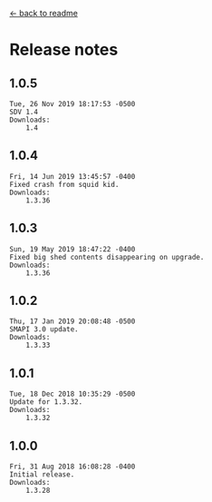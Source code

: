 ﻿﻿[← back to readme](README.md)

# Release notes
## 1.0.5
```
Tue, 26 Nov 2019 18:17:53 -0500
SDV 1.4
Downloads:
    1.4
```

## 1.0.4
```
Fri, 14 Jun 2019 13:45:57 -0400
Fixed crash from squid kid.
Downloads:
    1.3.36
```

## 1.0.3
```
Sun, 19 May 2019 18:47:22 -0400
Fixed big shed contents disappearing on upgrade.
Downloads:
    1.3.36
```

## 1.0.2
```
Thu, 17 Jan 2019 20:08:48 -0500
SMAPI 3.0 update.
Downloads:
    1.3.33
```

## 1.0.1
```
Tue, 18 Dec 2018 10:35:29 -0500
Update for 1.3.32.
Downloads:
    1.3.32
```

## 1.0.0
```
Fri, 31 Aug 2018 16:08:28 -0400
Initial release.
Downloads:
    1.3.28
```
